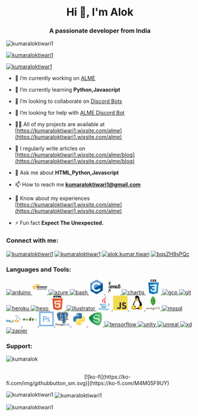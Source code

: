 <h1 align="center">Hi 👋, I'm Alok</h1>
<h3 align="center">A passionate developer from India</h3>

<p align="left"> <img src="https://komarev.com/ghpvc/?username=kumaraloktiwari1&label=Profile%20views&color=00e0ff&style=flat" alt="kumaraloktiwari1" /> </p>

<p align="left"> <a href="https://github.com/ryo-ma/github-profile-trophy"><img src="https://github-profile-trophy.vercel.app/?username=kumaraloktiwari1" alt="kumaraloktiwari1" /></a> </p>

<p align="left"> <a href="https://twitter.com/kumaraloktiwar1" target="blank"><img src="https://img.shields.io/twitter/follow/kumaraloktiwar1?logo=twitter&style=for-the-badge" alt="kumaraloktiwar1" /></a> </p>

- 🔭 I’m currently working on [ALME](https://github.com/AlokALME)

- 🌱 I’m currently learning **Python,Javascript**

- 👯 I’m looking to collaborate on [Discord Bots](https://discord.gg/bqsZH9sPQc)

- 🤝 I’m looking for help with [ALME Discord Bot](https://github.com/AlokALME)

- 👨‍💻 All of my projects are available at [https://kumaraloktiwari1.wixsite.com/alme](https://kumaraloktiwari1.wixsite.com/alme)

- 📝 I regularly write articles on [https://kumaraloktiwari1.wixsite.com/alme/blog](https://kumaraloktiwari1.wixsite.com/alme/blog)

- 💬 Ask me about **HTML,Python,Javascript**

- 📫 How to reach me **kumaraloktiwari1@gmail.com**

- 📄 Know about my experiences [https://kumaraloktiwari1.wixsite.com/alme](https://kumaraloktiwari1.wixsite.com/alme)

- ⚡ Fun fact **Expect The Unexpected.**

<h3 align="left">Connect with me:</h3>
<p align="left">
<a href="https://dev.to/kumaraloktiwari1" target="blank"><img align="center" src="https://cdn.jsdelivr.net/npm/simple-icons@3.0.1/icons/dev-dot-to.svg" alt="kumaraloktiwari1" height="30" width="40" /></a>
<a href="https://twitter.com/kumaraloktiwar1" target="blank"><img align="center" src="https://raw.githubusercontent.com/rahuldkjain/github-profile-readme-generator/master/src/images/icons/Social/twitter.svg" alt="kumaraloktiwar1" height="30" width="40" /></a>
<a href="https://instagram.com/alok.kumar.tiwari" target="blank"><img align="center" src="https://raw.githubusercontent.com/rahuldkjain/github-profile-readme-generator/master/src/images/icons/Social/instagram.svg" alt="alok.kumar.tiwari" height="30" width="40" /></a>
<a href="https://discord.gg/bqsZH9sPQc" target="blank"><img align="center" src="https://raw.githubusercontent.com/rahuldkjain/github-profile-readme-generator/master/src/images/icons/Social/discord.svg" alt="bqsZH9sPQc" height="30" width="40" /></a>
</p>

<h3 align="left">Languages and Tools:</h3>
<p align="left"> <a href="https://www.arduino.cc/" target="_blank"> <img src="https://cdn.worldvectorlogo.com/logos/arduino-1.svg" alt="arduino" width="40" height="40"/> </a> <a href="https://aws.amazon.com" target="_blank"> <img src="https://raw.githubusercontent.com/devicons/devicon/master/icons/amazonwebservices/amazonwebservices-original-wordmark.svg" alt="aws" width="40" height="40"/> </a> <a href="https://azure.microsoft.com/en-in/" target="_blank"> <img src="https://www.vectorlogo.zone/logos/microsoft_azure/microsoft_azure-icon.svg" alt="azure" width="40" height="40"/> </a> <a href="https://www.gnu.org/software/bash/" target="_blank"> <img src="https://www.vectorlogo.zone/logos/gnu_bash/gnu_bash-icon.svg" alt="bash" width="40" height="40"/> </a> <a href="https://www.cprogramming.com/" target="_blank"> <img src="https://raw.githubusercontent.com/devicons/devicon/master/icons/c/c-original.svg" alt="c" width="40" height="40"/> </a> <a href="https://canvasjs.com" target="_blank"> <img src="https://raw.githubusercontent.com/Hardik0307/Hardik0307/master/assets/canvasjs-charts.svg" alt="canvasjs" width="40" height="40"/> </a> <a href="https://www.chartjs.org" target="_blank"> <img src="https://www.chartjs.org/media/logo-title.svg" alt="chartjs" width="40" height="40"/> </a> <a href="https://www.w3schools.com/css/" target="_blank"> <img src="https://raw.githubusercontent.com/devicons/devicon/master/icons/css3/css3-original-wordmark.svg" alt="css3" width="40" height="40"/> </a> <a href="https://cloud.google.com" target="_blank"> <img src="https://www.vectorlogo.zone/logos/google_cloud/google_cloud-icon.svg" alt="gcp" width="40" height="40"/> </a> <a href="https://git-scm.com/" target="_blank"> <img src="https://www.vectorlogo.zone/logos/git-scm/git-scm-icon.svg" alt="git" width="40" height="40"/> </a> <a href="https://heroku.com" target="_blank"> <img src="https://www.vectorlogo.zone/logos/heroku/heroku-icon.svg" alt="heroku" width="40" height="40"/> </a> <a href="hexo.io/" target="_blank"> <img src="https://www.vectorlogo.zone/logos/hexoio/hexoio-icon.svg" alt="hexo" width="40" height="40"/> </a> <a href="https://www.w3.org/html/" target="_blank"> <img src="https://raw.githubusercontent.com/devicons/devicon/master/icons/html5/html5-original-wordmark.svg" alt="html5" width="40" height="40"/> </a> <a href="https://www.adobe.com/in/products/illustrator.html" target="_blank"> <img src="https://www.vectorlogo.zone/logos/adobe_illustrator/adobe_illustrator-icon.svg" alt="illustrator" width="40" height="40"/> </a> <a href="https://www.java.com" target="_blank"> <img src="https://raw.githubusercontent.com/devicons/devicon/master/icons/java/java-original.svg" alt="java" width="40" height="40"/> </a> <a href="https://developer.mozilla.org/en-US/docs/Web/JavaScript" target="_blank"> <img src="https://raw.githubusercontent.com/devicons/devicon/master/icons/javascript/javascript-original.svg" alt="javascript" width="40" height="40"/> </a> <a href="https://www.linux.org/" target="_blank"> <img src="https://raw.githubusercontent.com/devicons/devicon/master/icons/linux/linux-original.svg" alt="linux" width="40" height="40"/> </a> <a href="https://www.mongodb.com/" target="_blank"> <img src="https://raw.githubusercontent.com/devicons/devicon/master/icons/mongodb/mongodb-original-wordmark.svg" alt="mongodb" width="40" height="40"/> </a> <a href="https://www.microsoft.com/en-us/sql-server" target="_blank"> <img src="https://www.svgrepo.com/show/303229/microsoft-sql-server-logo.svg" alt="mssql" width="40" height="40"/> </a> <a href="https://www.mysql.com/" target="_blank"> <img src="https://raw.githubusercontent.com/devicons/devicon/master/icons/mysql/mysql-original-wordmark.svg" alt="mysql" width="40" height="40"/> </a> <a href="https://nodejs.org" target="_blank"> <img src="https://raw.githubusercontent.com/devicons/devicon/master/icons/nodejs/nodejs-original-wordmark.svg" alt="nodejs" width="40" height="40"/> </a> <a href="https://www.photoshop.com/en" target="_blank"> <img src="https://raw.githubusercontent.com/devicons/devicon/master/icons/photoshop/photoshop-line.svg" alt="photoshop" width="40" height="40"/> </a> <a href="https://www.postgresql.org" target="_blank"> <img src="https://raw.githubusercontent.com/devicons/devicon/master/icons/postgresql/postgresql-original-wordmark.svg" alt="postgresql" width="40" height="40"/> </a> <a href="https://www.python.org" target="_blank"> <img src="https://raw.githubusercontent.com/devicons/devicon/master/icons/python/python-original.svg" alt="python" width="40" height="40"/> </a> <a href="https://scully.io/" target="_blank"> <img src="https://raw.githubusercontent.com/scullyio/scully/main/assets/logos/SVG/scullyio-icon.svg" alt="scully" width="40" height="40"/> </a> <a href="https://www.tensorflow.org" target="_blank"> <img src="https://www.vectorlogo.zone/logos/tensorflow/tensorflow-icon.svg" alt="tensorflow" width="40" height="40"/> </a> <a href="https://unity.com/" target="_blank"> <img src="https://www.vectorlogo.zone/logos/unity3d/unity3d-icon.svg" alt="unity" width="40" height="40"/> </a> <a href="https://unrealengine.com/" target="_blank"> <img src="https://raw.githubusercontent.com/kenangundogan/fontisto/036b7eca71aab1bef8e6a0518f7329f13ed62f6b/icons/svg/brand/unreal-engine.svg" alt="unreal" width="40" height="40"/> </a> <a href="https://www.adobe.com/products/xd.html" target="_blank"> <img src="https://cdn.worldvectorlogo.com/logos/adobe-xd.svg" alt="xd" width="40" height="40"/> </a> <a href="https://zapier.com" target="_blank"> <img src="https://www.vectorlogo.zone/logos/zapier/zapier-icon.svg" alt="zapier" width="40" height="40"/> </a> </p>

<h3 align="left">Support:</h3>
<p><a href="https://www.buymeacoffee.com/kumaralok"> <img align="left" src="https://cdn.buymeacoffee.com/buttons/v2/default-yellow.png" height="50" width="210" alt="kumaralok" /></a></p><br><br>
<p>[![ko-fi](https://ko-fi.com/img/githubbutton_sm.svg)](https://ko-fi.com/M4M05F9UY)</p>
  
<p><img align="left" src="https://github-readme-stats.vercel.app/api/top-langs?username=kumaraloktiwari1&show_icons=true&theme=dark&cache_seconds=1800&locale=en&layout=compact" alt="kumaraloktiwari1" /></p>

<p>&nbsp;<img align="center" src="https://github-readme-stats.vercel.app/api?username=kumaraloktiwari1&show_icons=true&theme=dark&cache_seconds=1800&locale=en" alt="kumaraloktiwari1" /></p>

<p><img align="center" src="https://github-readme-streak-stats.herokuapp.com/?user=kumaraloktiwari1&theme=dark" alt="kumaraloktiwari1" /></p>


<!---
kumaraloktiwari1/kumaraloktiwari1 is a ✨ special ✨ repository because its `README.md` (this file) appears on your GitHub profile.
You can click the Preview link to take a look at your changes.
--->
